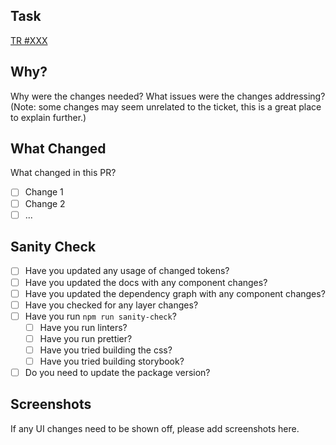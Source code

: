 ## Task

[TR #XXX]()

## Why?

Why were the changes needed? What issues were the changes addressing?
(Note: some changes may seem unrelated to the ticket, this is a great place to explain further.)

## What Changed

What changed in this PR?

- [ ] Change 1
- [ ] Change 2
- [ ] ...

## Sanity Check

- [ ] Have you updated any usage of changed tokens?
- [ ] Have you updated the docs with any component changes?
- [ ] Have you updated the dependency graph with any component changes?
- [ ] Have you checked for any layer changes?
- [ ] Have you run `npm run sanity-check`?
  - [ ] Have you run linters?
  - [ ] Have you run prettier?
  - [ ] Have you tried building the css?
  - [ ] Have you tried building storybook?
- [ ] Do you need to update the package version?

## Screenshots

If any UI changes need to be shown off, please add screenshots here.

